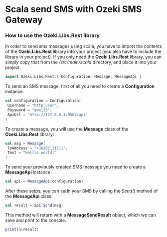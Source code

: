 # Scala send SMS with Ozeki SMS Gateway


### How to use the Ozeki.Libs.Rest library

In order to send sms messages using scala, you have to import the contents of the **Ozeki.Libs.Rest** library into your project (you also have to include the library in your project).
If you only need the **Ozeki.Libs.Rest** library, you can simply copy that from the _/src/main/scala_ directory, and place it into your project.

```scala
import Ozeki.Libs.Rest.{ Configuration, Message, MessageApi }
```

To send an SMS message, first of all you need to create a **Configuration** instance.

```scala
val configuration = Configuration(
 Username = "http_user",
 Password = "qwe123",
 ApiUrl = "http://127.0.0.1:9509/api"
)
```

To create a message, you will use the **Message** class of the **Ozeki.Libs.Rest** library:

```scala
val msg = Message(
 ToAddress = "+36201111111",
 Text = "Helllo world!"
)
```

To send your previously created SMS message you need to create a **MessageApi** instance:

```scala
val api = MessageApi(configuration)
```

After these setps, you can sedn your SMS by calling the _Send()_ method of the **MessageApi** class:

```scala
val result = api.Send(msg)
```

This method will return with a **MessageSendResult** object, which we can save and print to the console.

```scala
println(result)
```
